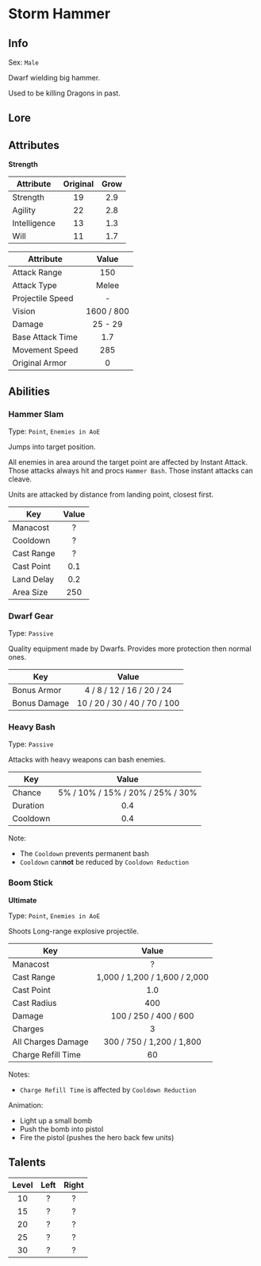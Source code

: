 # Storm Hammer

## Info
Sex: `Male`

Dwarf wielding big hammer.

Used to be killing Dragons in past.

## Lore

## Attributes

**Strength**

|  Attribute   | Original | Grow |
|--------------|:--------:|:----:|
| Strength     |    19    | 2.9  |
| Agility      |    22    | 2.8  |
| Intelligence |    13    | 1.3  |
| Will         |    11    | 1.7  |


|    Attribute     |   Value    |
|------------------|:----------:|
| Attack Range     |    150     |
| Attack Type      |   Melee    |
| Projectile Speed |     -      |
| Vision           | 1600 / 800 |
| Damage           |  25 - 29   |
| Base Attack Time |    1.7     |
| Movement Speed   |    285     |
| Original Armor   |      0     |

## Abilities

### Hammer Slam

Type: `Point`, `Enemies in AoE`

Jumps into target position.

All enemies in area around the target point are affected by Instant Attack.
Those attacks always hit and procs `Hammer Bash`.
Those instant attacks can cleave.

Units are attacked by distance from landing point, closest first.

| Key | Value |
|-----|:-----:|
| Manacost | ? |
| Cooldown | ? |
| Cast Range | ? |
| Cast Point | 0.1 |
| Land Delay | 0.2 |
| Area Size | 250 |

### Dwarf Gear

Type: `Passive`

Quality equipment made by Dwarfs.
Provides more protection then normal ones.

| Key | Value |
|-----|:-----:|
| Bonus Armor | 4 / 8 / 12 / 16 / 20 / 24 |
| Bonus Damage | 10 / 20 / 30 / 40 / 70 / 100 |

### Heavy Bash

Type: `Passive`

Attacks with heavy weapons can bash enemies.

| Key | Value |
|-----|:-----:|
| Chance | 5% / 10% / 15% / 20% / 25% / 30% |
| Duration | 0.4 |
| Cooldown | 0.4 |

Note:
- The `Cooldown` prevents permanent bash
- `Cooldown` can**not** be reduced by `Cooldown Reduction`

### Boom Stick
**__Ultimate__**

Type: `Point`, `Enemies in AoE`

Shoots Long-range explosive projectile.

| Key | Value |
|-----|:-----:|
| Manacost | ? |
| Cast Range | 1,000 / 1,200 / 1,600 / 2,000 |
| Cast Point | 1.0 |
| Cast Radius | 400 |
| Damage | 100 / 250 / 400 / 600 |
| Charges | 3 |
| All Charges Damage | 300 / 750 / 1,200 / 1,800 |
| Charge Refill Time | 60 |

Notes:
- `Charge Refill Time` is affected by `Cooldown Reduction`

Animation:
- Light up a small bomb
- Push the bomb into pistol
- Fire the pistol (pushes the hero back few units)

## Talents

| Level | Left | Right |
|:-----:|:----:|:-----:|
| 10 | ? | ? |
| 15 | ? | ? |
| 20 | ? | ? |
| 25 | ? | ? |
| 30 | ? | ? |

